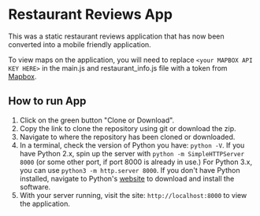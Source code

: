 # Restaurant Reviews App
This was a static restaurant reviews application that has now been converted into a mobile friendly application. 

To view maps on the application, you will need to replace `<your MAPBOX API KEY HERE>` in the main.js and restaurant_info.js file with a token from [Mapbox](https://www.mapbox.com/).

## How to run App
1. Click on the green button "Clone or Download".
2. Copy the link to clone the repository using git or download the zip.
3. Navigate to where the repository has been cloned or downloaded.
4. In a terminal, check the version of Python you have: `python -V`. If you have Python 2.x, spin up the server with `python -m SimpleHTTPServer 8000` (or some other port, if port 8000 is already in use.) For Python 3.x, you can use `python3 -m http.server 8000`. If you don't have Python installed, navigate to Python's [website](https://www.python.org/) to download and install the software.
5. With your server running, visit the site: `http://localhost:8000` to view the application.
